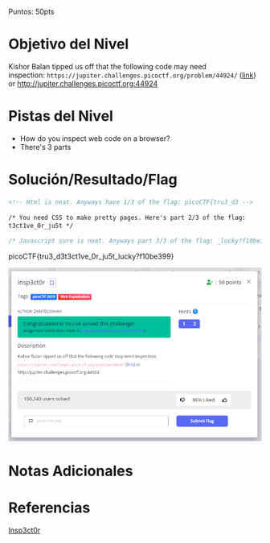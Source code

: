 Puntos: 50pts

# Objetivo del Nivel

Kishor Balan tipped us off that the following code may need inspection: `https://jupiter.challenges.picoctf.org/problem/44924/` ([link](https://jupiter.challenges.picoctf.org/problem/44924/)) or http://jupiter.challenges.picoctf.org:44924

# Pistas del Nivel

- How do you inspect web code on a browser?
- There's 3 parts

# Solución/Resultado/Flag

```html
<!-- Html is neat. Anyways have 1/3 of the flag: picoCTF{tru3_d3 -->
```

```ccs
/* You need CSS to make pretty pages. Here's part 2/3 of the flag: t3ct1ve_0r_ju5t */
```

```Javascript
/* Javascript sure is neat. Anyways part 3/3 of the flag: _lucky?f10be399} */
```

picoCTF{tru3_d3t3ct1ve_0r_ju5t_lucky?f10be399}

![1709233752772](image/Insp3ct0r/1709233752772.png)

# Notas Adicionales

# Referencias

[Insp3ct0r](https://play.picoctf.org/practice/challenge/18)
